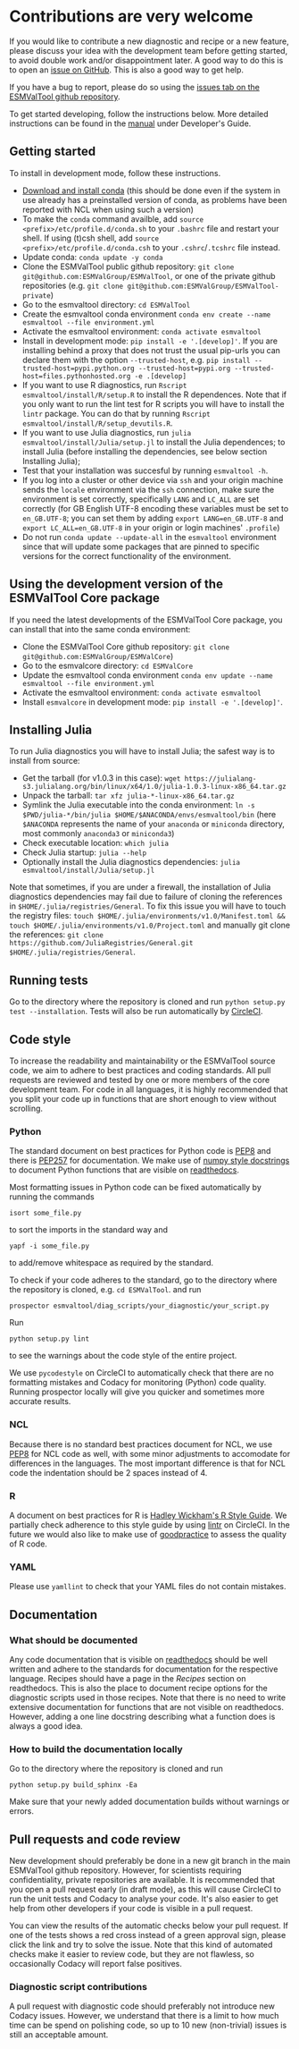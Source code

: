 # Contributions are very welcome

If you would like to contribute a new diagnostic and recipe or a new feature, please discuss your idea with the development team before getting started, to avoid double work and/or disappointment later. A good way to do this is to open an [issue on GitHub](https://github.com/ESMValGroup/ESMValTool/issues). This is also a good way to get help.

If you have a bug to report, please do so using the [issues tab on the ESMValTool github repository](https://github.com/ESMValGroup/ESMValTool/issues).

To get started developing, follow the instructions below. More detailed instructions can be found in the [manual](https://esmvaltool.readthedocs.io) under Developer's Guide.

## Getting started

To install in development mode, follow these instructions.

-   [Download and install conda](https://conda.io/projects/conda/en/latest/user-guide/install/linux.html) (this should be done even if the system in use already has a preinstalled version of conda, as problems have been reported with NCL when using such a version)
-   To make the `conda` command availble, add `source <prefix>/etc/profile.d/conda.sh` to your `.bashrc` file and restart your shell. If using (t)csh shell, add `source <prefix>/etc/profile.d/conda.csh` to your `.cshrc`/`.tcshrc` file instead.
-   Update conda: `conda update -y conda`
-   Clone the ESMValTool public github repository: `git clone git@github.com:ESMValGroup/ESMValTool`, or one of the private github repositories (e.g. `git clone git@github.com:ESMValGroup/ESMValTool-private`)
-   Go to the esmvaltool directory: `cd ESMValTool`
-   Create the esmvaltool conda environment `conda env create --name esmvaltool --file environment.yml`
-   Activate the esmvaltool environment: `conda activate esmvaltool`
-   Install in development mode: `pip install -e '.[develop]'`. If you are installing behind a proxy that does not trust the usual pip-urls you can declare them with the option `--trusted-host`, e.g. `pip install --trusted-host=pypi.python.org --trusted-host=pypi.org --trusted-host=files.pythonhosted.org -e .[develop]`
-   If you want to use R diagnostics, run `Rscript esmvaltool/install/R/setup.R` to install the R dependences. Note that if you only want to run the lint test for R scripts you will have to install the `lintr` package. You can do that by running `Rscript esmvaltool/install/R/setup_devutils.R`.
-   If you want to use Julia diagnostics, run `julia esmvaltool/install/Julia/setup.jl` to install the Julia dependences; to install Julia (before installing the dependencies, see below section Installing Julia);
-   Test that your installation was succesful by running `esmvaltool -h`.
-   If you log into a cluster or other device via `ssh` and your origin machine sends the `locale` environment via the `ssh` connection, make sure the environment is set correctly, specifically `LANG` and `LC_ALL` are set correctly (for GB English UTF-8 encoding these variables must be set to `en_GB.UTF-8`; you can set them by adding `export LANG=en_GB.UTF-8` and `export LC_ALL=en_GB.UTF-8` in your origin or login machines' `.profile`)
-   Do not run `conda update --update-all` in the `esmvaltool` environment since that will update some packages that are pinned to specific versions for the correct functionality of the environment.

## Using the development version of the ESMValTool Core package

If you need the latest developments of the ESMValTool Core package,
you can install that into the same conda environment:

-   Clone the ESMValTool Core github repository: `git clone git@github.com:ESMValGroup/ESMValCore`)
-   Go to the esmvalcore directory: `cd ESMValCore`
-   Update the esmvaltool conda environment `conda env update --name esmvaltool --file environment.yml`
-   Activate the esmvaltool environment: `conda activate esmvaltool`
-   Install `esmvalcore` in development mode: `pip install -e '.[develop]'`.

## Installing Julia

To run Julia diagnostics you will have to install Julia; the safest way is to install from source:

- Get the tarball (for v1.0.3 in this case): `wget https://julialang-s3.julialang.org/bin/linux/x64/1.0/julia-1.0.3-linux-x86_64.tar.gz`
- Unpack the tarball: `tar xfz julia-*-linux-x86_64.tar.gz`
- Symlink the Julia executable into the conda environment: `ln -s $PWD/julia-*/bin/julia $HOME/$ANACONDA/envs/esmvaltool/bin` (here `$ANACONDA` represents the name of your `anaconda` or `miniconda` directory, most commonly `anaconda3` or `miniconda3`)
- Check executable location: `which julia`
- Check Julia startup: `julia --help`
- Optionally install the Julia diagnostics dependencies: `julia esmvaltool/install/Julia/setup.jl`

Note that sometimes, if you are under a firewall, the installation of Julia diagnostics dependencies may fail due to failure of cloning the references in `$HOME/.julia/registries/General`. To fix this issue you will have to touch the registry files: `touch $HOME/.julia/environments/v1.0/Manifest.toml && touch $HOME/.julia/environments/v1.0/Project.toml` and manually git clone the references: `git clone https://github.com/JuliaRegistries/General.git $HOME/.julia/registries/General`.

## Running tests

Go to the directory where the repository is cloned and run `python setup.py test --installation`. Tests will also be run automatically by [CircleCI](https://circleci.com/gh/ESMValGroup/ESMValTool).

## Code style

To increase the readability and maintainability or the ESMValTool source code, we aim to adhere to best practices and coding standards. All pull requests are reviewed and tested by one or more members of the core development team. For code in all languages, it is highly recommended that you split your code up in functions that are short enough to view without scrolling.

### Python

The standard document on best practices for Python code is [PEP8](https://www.python.org/dev/peps/pep-0008/) and there is [PEP257](https://www.python.org/dev/peps/pep-0257/) for documentation. We make use of [numpy style docstrings](https://sphinxcontrib-napoleon.readthedocs.io/en/latest/example_numpy.html) to document Python functions that are visible on [readthedocs](https://esmvaltool.readthedocs.io).

Most formatting issues in Python code can be fixed automatically by running the commands

    isort some_file.py

to sort the imports in the standard way and

    yapf -i some_file.py

to add/remove whitespace as required by the standard.

To check if your code adheres to the standard, go to the directory where the repository is cloned, e.g. `cd ESMValTool`.
and run

    prospector esmvaltool/diag_scripts/your_diagnostic/your_script.py

Run

    python setup.py lint

to see the warnings about the code style of the entire project.

We use `pycodestyle` on CircleCI to automatically check that there are no formatting mistakes and Codacy for monitoring (Python) code quality. Running prospector locally will give you quicker and sometimes more accurate results.

### NCL

Because there is no standard best practices document for NCL, we use [PEP8](https://www.python.org/dev/peps/pep-0008/) for NCL code as well, with some minor adjustments to accomodate for differences in the languages. The most important difference is that for NCL code the indentation should be 2 spaces instead of 4.

### R

A document on best practices for R is [Hadley Wickham's R Style Guide](http://r-pkgs.had.co.nz/style.html). We partially check adherence to this style guide by using [lintr](https://cran.r-project.org/web/packages/lintr/index.html) on CircleCI. In the future we would also like to make use of [goodpractice](https://cran.r-project.org/web/packages/goodpractice/index.html) to assess the quality of R code.

### YAML

Please use `yamllint` to check that your YAML files do not contain mistakes.

## Documentation

### What should be documented

Any code documentation that is visible on [readthedocs](https://esmvaltool.readthedocs.io) should be well written and adhere to the standards for documentation for the respective language. Recipes should have a page in the _Recipes_ section on readthedocs. This is also the place to document recipe options for the diagnostic scripts used in those recipes. Note that there is no need to write extensive documentation for functions that are not visible on readthedocs. However, adding a one line docstring describing what a function does is always a good idea.

### How to build the documentation locally

Go to the directory where the repository is cloned and run

    python setup.py build_sphinx -Ea

Make sure that your newly added documentation builds without warnings or errors.

## Pull requests and code review

New development should preferably be done in a new git branch in the main ESMValTool github repository. However, for scientists requiring confidentiality, private repositories are available. It is recommended that you open a pull request early (in draft mode), as this will cause CircleCI to run the unit tests and Codacy to analyse your code. It's also easier to get help from other developers if your code is visible in a pull request.

You can view the results of the automatic checks below your pull request. If one of the tests shows a red cross instead of a green approval sign, please click the link and try to solve the issue. Note that this kind of automated checks make it easier to review code, but they are not flawless, so occasionally Codacy will report false positives.

### Diagnostic script contributions

A pull request with diagnostic code should preferably not introduce new Codacy issues. However, we understand that there is a limit to how much time can be spend on polishing code, so up to 10 new (non-trivial) issues is still an acceptable amount.
